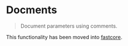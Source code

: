# Docments
> Document parameters using comments.

This functionality has been moved into [fastcore](https://fastcore.fast.ai/docments.html).

